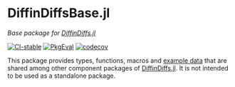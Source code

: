 # DiffinDiffsBase.jl

*Base package for [DiffinDiffs.jl](https://github.com/JuliaDiffinDiffs/DiffinDiffs.jl)*

[![CI-stable][CI-stable-img]][CI-stable-url]
[![PkgEval][pkgeval-img]][pkgeval-url]
[![codecov][codecov-img]][codecov-url]

[CI-stable-img]: https://github.com/JuliaDiffinDiffs/DiffinDiffsBase.jl/workflows/CI-stable/badge.svg
[CI-stable-url]: https://github.com/JuliaDiffinDiffs/DiffinDiffsBase.jl/actions?query=workflow%3ACI-stable

[pkgeval-img]: https://juliaci.github.io/NanosoldierReports/pkgeval_badges/D/DiffinDiffsBase.svg
[pkgeval-url]: https://juliaci.github.io/NanosoldierReports/pkgeval_badges/D/DiffinDiffsBase.html

[codecov-img]: https://codecov.io/gh/JuliaDiffinDiffs/DiffinDiffsBase.jl/branch/master/graph/badge.svg
[codecov-url]: https://codecov.io/gh/JuliaDiffinDiffs/DiffinDiffsBase.jl

This package provides types, functions, macros and [example data](data)
that are shared among other component packages of
[DiffinDiffs.jl](https://github.com/JuliaDiffinDiffs/DiffinDiffs.jl).
It is not intended to be used as a standalone package.
